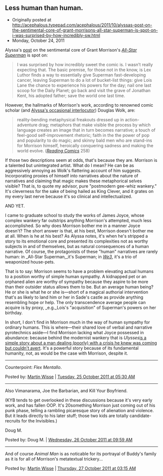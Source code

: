 ## Less human than human.

 * Originally posted at http://acephalous.typepad.com/acephalous/2011/10/alyssas-post-on-the-sentimental-core-of-grant-morrisons-all-star-superman-is-spot-on-i-was-surprised-by-how-incredibly-sw.html
 * Monday, October 24, 2011

Alyssa's [post](http://thinkprogress.org/alyssa/2011/10/20/348426/all-star-superman-turning-inward-to-save-the-world/) on the sentimental core of Grant Morrison's _[All-Star Superman](http://www.amazon.com/exec/obidos/ASIN/140121102X/diesekoschmar-20)_ is spot on:

> I was surprised by how incredibly sweet the comic is. I wasn’t really expecting that. The basic premise, for those not in the know, is Lex Luthor finds a way to essentially give Superman fast-developing cancer, leaving Superman to do a lot of bucket-list things: give Lois Lane the chance to experience his powers for the day; nail one last scoop for the Daily Planet; go back and visit the grave of Jonathan Kent, his adopted father; save the world one last time.

However, the hallmarks of Morrison's work, according to renowned comic scholar (and [Alyssa's occasional interlocutor](http://thinkprogress.org/alyssa/2011/10/21/349187/what-does-our-love-of-superheroes-say-about-our-ideas-of-service-and-citizenship/)) Douglas Wolk, are:

> reality-bending metaphysical freakouts dressed up in action-adventure drag; metaphors that make visible the process by which language creates an image that in turn becomes narrative; a touch of feel-good self-improvement rhetoric; faith in the the power of pop and popularity to do magic; and skinny bald men who are stand-ins for Morrison himself, heroically conquering sadness and making the world evolve. (_[Reading Comics](http://www.amazon.com/exec/obidos/ASIN/B0023RT0FO/diesekoschmar-20)_ 258)

If those two descriptions seem at odds, that's because they are. Morrison is a talented but unintegrated artist. What do I mean? He can be as aggressively annoying as Wolk's flattering account of him suggests. Incorporating proxies of himself into narratives about the nature of narratives and claiming that magic makes these metaphorical selves visible? That is, to quote my advisor, pure "postmodern gee-whiz wankery." It's cleverness for the sake of being hailed as King Clever, and it grates on my every last nerve because it's so clinical and intellectualized.

AND YET.

I came to graduate school to study the works of James Joyce, whose complex wankery far outstrips anything Morrison's attempted, much less accomplished. So why does Morrison bother me in a manner Joyce doesn't? The short answer is that, at his best, Morrison doesn't bother me at all. When is he at his best? As Alyssa notes, it's when he's stripped a story to its emotional core and presented its complexities not as worthy subjects in and of themselves, but as natural consequences of a human narrative. Of course, the protagonists of these "human" narratives are rarely human: in _All-Star Superman,_it's Superman; in _[We3](http://www.amazon.com/exec/obidos/ASIN/1401230679/diesekoschmar-20)_, it's a trio of weaponized house-pets.

That is to say: Morrison seems to have a problem elevating actual humans to a position worthy of simple human sympathy. A kidnapped pet or an orphaned alien are worthy of sympathy because they aspire to be more than their outsider status allows them to be. But an average human being? He or she is what he or she is—short of a magical authorial intervention that's as likely to land him or her in Sade's castle as provide anything resembling hope or help. The only transcendence average people can acquire is by proxy, _e.g._Lois's "acquisition" of Superman's powers on her birthday.

In short, I don't find in Morrison much in the way of human sympathy for ordinary humans. This is where—their shared love of verbal and narrative pyrotechnics aside—I find Morrison lacking what Joyce possessed in abundance: because behind the modernist wankery that is _Ulysses_[is a simple story about a man dealing (poorly) with a crisis he knew was coming but couldn't avert](http://acephalous.typepad.com/acephalous/2010/06/today-in-1904.html). It's a powerful story because of its fundamental humanity, not, as would be the case with Morrison, despite it.

* * *

Counterpoint: _Flex Mentallo_.

Posted by: [Martin Wisse](http://cloggie.org/wissewords2/) | [Tuesday, 25 October 2011 at 05:30 AM](http://acephalous.typepad.com/acephalous/2011/10/alyssas-post-on-the-sentimental-core-of-grant-morrisons-all-star-superman-is-spot-on-i-was-surprised-by-how-incredibly-sw.html?cid=6a00d8341c2df453ef01539291cedd970b#comment-6a00d8341c2df453ef01539291cedd970b)

* * *

Also Vimanarama, Joe the Barbarian, and Kill Your Boyfriend.

(KYB tends to get overlooked in these discussions because it's very early work, and has fallen OOP.  It's 20something Morrison just coming out of his punk phase, telling a rambling picaresque story of alienation and violence.  But it leads directly to his later stuff; those two kids are totally candidate-recruits for the Invisibles.)

Doug M.

Posted by: Doug M. | [Wednesday, 26 October 2011 at 09:59 AM](http://acephalous.typepad.com/acephalous/2011/10/alyssas-post-on-the-sentimental-core-of-grant-morrisons-all-star-superman-is-spot-on-i-was-surprised-by-how-incredibly-sw.html?cid=6a00d8341c2df453ef0154366c94a7970c#comment-6a00d8341c2df453ef0154366c94a7970c)

* * *

And of course _Animal Man_ is as noticable for its portrayal of Buddy's family as it is for all of Morrison's metatextual trickery...

Posted by: [Martin Wisse](http://cloggie.org/wissewords2/) | [Thursday, 27 October 2011 at 03:15 AM](http://acephalous.typepad.com/acephalous/2011/10/alyssas-post-on-the-sentimental-core-of-grant-morrisons-all-star-superman-is-spot-on-i-was-surprised-by-how-incredibly-sw.html?cid=6a00d8341c2df453ef0162fbf2f63d970d#comment-6a00d8341c2df453ef0162fbf2f63d970d)

